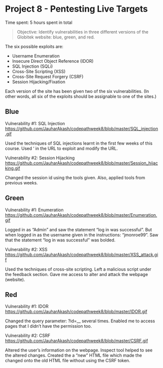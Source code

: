 # Project 8 - Pentesting Live Targets

Time spent: 5 hours spent in total

> Objective: Identify vulnerabilities in three different versions of the Globitek website: blue, green, and red.

The six possible exploits are:
* Username Enumeration
* Insecure Direct Object Reference (IDOR)
* SQL Injection (SQLi)
* Cross-Site Scripting (XSS)
* Cross-Site Request Forgery (CSRF)
* Session Hijacking/Fixation

Each version of the site has been given two of the six vulnerabilities. (In other words, all six of the exploits should be assignable to one of the sites.)

## Blue

Vulnerability #1: SQL Injection
https://github.com/JauharAkash/codepathweek8/blob/master/SQL_injection.gif

Used the techniques of SQL injections learnt in the first few weeks of this course. Used ‘ in the URL to exploit and modify the URL.


Vulnerability #2: Session Hijacking
https://github.com/JauharAkash/codepathweek8/blob/master/Session_hijacking.gif

Changed the session id using the tools given. Also, applied tools from previous weeks.


## Green

Vulnerability #1: Enumeration
https://github.com/JauharAkash/codepathweek8/blob/master/Enumeration.gif

Logged in as “Admin” and saw the statement “log in was successful”. But when logged in as the username given in the instructions: “jmonroe99”. Saw that the statement “log in was successful” was bolded. 

Vulnerability #2: XSS
https://github.com/JauharAkash/codepathweek8/blob/master/XSS_attack.gif

Used the techniques of cross-site scripting. Left a malicious script under the feedback section. Gave me access to alter and attack the webpage (website).




## Red

Vulnerability #1: IDOR
https://github.com/JauharAkash/codepathweek8/blob/master/IDOR.gif

Changed the query parameter: ?id=__ several times. Enabled me to access pages that I didn’t have the permission too.


Vulnerability #2: CSRF
https://github.com/JauharAkash/codepathweek8/blob/master/CSRF.gif

Altered the user’s information on the webpage. Inspect tool helped to see the altered changes. Created the a “new” HTML file which made the changed onto the old HTML file without using the CSRF token.



